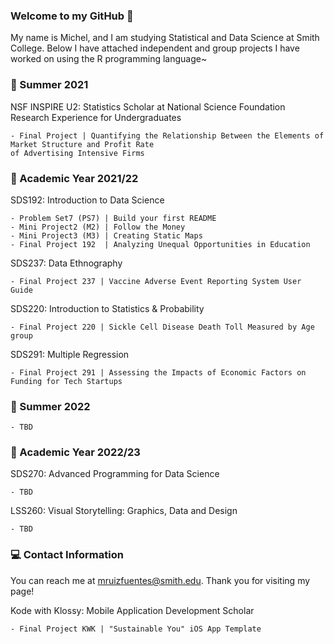 ### Welcome to my GitHub 👋

My name is Michel, and I am studying Statistical and Data Science at Smith College. Below I have attached independent and group projects I have worked on using the R programming language~

### 🌼 Summer 2021
    
NSF INSPIRE U2: Statistics Scholar at National Science Foundation Research Experience for Undergraduates 

    - Final Project | Quantifying the Relationship Between the Elements of Market Structure and Profit Rate 
    of Advertising Intensive Firms


### 📗 Academic Year 2021/22   

SDS192: Introduction to Data Science 

    - Problem Set7 (PS7) | Build your first README 
    - Mini Project2 (M2) | Follow the Money 
    - Mini Project3 (M3) | Creating Static Maps 
    - Final Project 192  | Analyzing Unequal Opportunities in Education
    
SDS237: Data Ethnography 

    - Final Project 237 | Vaccine Adverse Event Reporting System User Guide 
    
SDS220: Introduction to Statistics & Probability 

    - Final Project 220 | Sickle Cell Disease Death Toll Measured by Age group
    
SDS291: Multiple Regression

    - Final Project 291 | Assessing the Impacts of Economic Factors on Funding for Tech Startups
    
### 🌸 Summer 2022

    - TBD

### 📘 Academic Year 2022/23

SDS270: Advanced Programming for Data Science 

    - TBD

LSS260: Visual Storytelling: Graphics, Data and Design 

    - TBD
 
 ### 💻 Contact Information 
 
You can reach me at mruizfuentes@smith.edu. Thank you for visiting my page!

<!--
**michelruizfuentes/michelruizfuentes** is a ✨ _special_ ✨ repository because its `README.md` (this file) appears on your GitHub profile.

Here are some ideas to get you started:

- 🔭 I’m currently working on ...
- 🌱 I’m currently learning ...
- 👯 I’m looking to collaborate on ...
- 🤔 I’m looking for help with ...
- 💬 Ask me about ...
- 📫 How to reach me: ...
- 😄 Pronouns: ...
- ⚡ Fun fact: ...
-->

Kode with Klossy: Mobile Application Development Scholar

    - Final Project KWK | "Sustainable You" iOS App Template
